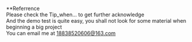 **Referrence  
Please check the Tip_when... to get further acknowledge  
And the demo test is quite easy, you shall not look for some material when beginning a big project  
You can email me at 18838520606@163.com
